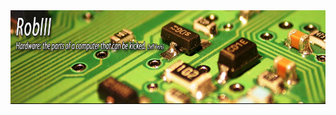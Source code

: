 <a href="https://robiii.me">
<!--START_SECTION:update_image-->
<img src=https://raw.githubusercontent.com/RobThree/RobThree/main/.github/images/LayYcdz0T8SSAmewEYaIyFkN.jpg height=150px width=864px align=center alt=Header />
<!--END_SECTION:update_image-->
</a>
